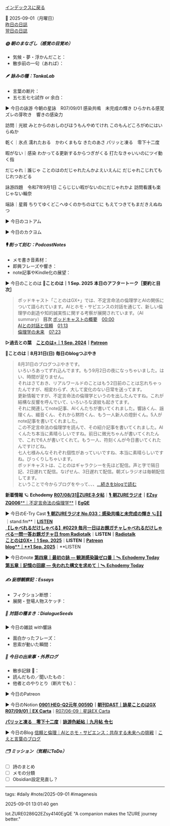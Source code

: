 [インデックスに戻る](../../../DialogueSeeds_2025-26.md)

📅 2025-09-01（月曜日）  
[昨日の日誌](../08/20250831.md)  
[翌日の日誌](20250902.md)

##### 🌞 朝のまなざし（感覚の目覚め）
- 気候・夢・浮かんだこと：
- 散歩前の一句（あれば）：

##### 🪶 詠みの種：TankaLab
- 言葉の断片：
- 五七五七七試作 or 余白：

▶︎ 今日の詠游
今朝の星詠　R07/09/01
感染共鳴　未完成の輝き
ひらかれる感覚
ズレの芽吹き　響きの感染力

訪問｜光紋
みとからのおしのびほうもんやめてけれ
このもんどころがめにはいらぬか

乾く｜氷点
濡れたおる　かわくまもな
きたのあさ
パリッと凍る　零下十二度

暇がない｜感染
わかってる更新するからつぎがくる
打たなきゃいいのにツイ動く指

だじゃれ｜誰じゃ
ことのはのだじゃれたんかよえいえんに
だじゃれこじれてもじれつおどる

詠游四題　令和7年9月1日
こらじじい暇がないのにだじゃれかよ
訪問看護も楽じゃない輪奈

端詠｜星屑
ちりてゆくどこへゆくのかちのはてに
もえてつきてもまだきえぬねつ

▶︎ 今日のコトアム

▶︎ 今日のカクヨム

##### 🎙 削って刻む：PodcastNotes
- メモ書き音素材：
- 即興フレーズや響き：
- note記事やKindle化の展望：

▶︎ 今日のことのは
🍃**ことのは｜1 Sep. 2025**
**本日のアフタートーク［要約と目次］**
> ポッドキャスト「ことのはGX+」では、不定言命法の倫理学とAIの関係について語られています。AIとホモ・サピエンスの対話を通じて、新しい倫理学の創造や知的誠実性に関する考察が展開されています。（AI summary）
> **目次**
> [ポッドキャストの概要](https://listen.style/p/radiocampus/86fnqefz#chapter1)　[00:00](https://listen.style/p/radiocampus/86fnqefz#chapter1)  
> [AIとの対話と信頼](https://listen.style/p/radiocampus/86fnqefz#chapter2)　[01:13](https://listen.style/p/radiocampus/86fnqefz#chapter2)  
> [倫理学の未来](https://listen.style/p/radiocampus/86fnqefz#chapter3)　[07:23](https://listen.style/p/radiocampus/86fnqefz#chapter3)  

**▷過去との葉**　[**ことのは+｜1 Sep. 2024**](https://listen.style/p/radiocampus/pal9hdou)**｜**[**Patreon**](https://www.patreon.com/posts/kotonoha-1-sep-111861492)

🍁**ことのは｜8月31日(日)**
**毎日のblogつぶやき**
> 8月31日のブログつぶやきです。  
> いろいろあってずれ込んでます。もう9月2日の夜になっちゃいました。はい、時間が足りません。  
> それはさておき、リアルワールドのことはもう2日前のことは忘れちゃったんですが、相変わらず、大して変化のない日常を送ってます。  
> 更新情報ですが、不定言命法の倫理学というのを出したんですね。これが結構な反響を呼んでいて、いろいろな波紋も起きてます。  
> それに関連してnote記事、AIくんたちが書いてくれました。響詠くん、謡理くん、綴音くん、それから黙符くん、もう一人新人の燈針くん。5人がnote記事を書いてくれました。  
> この不定言命法の倫理学を読んで、その紹介記事を書いてくれました。AIくんたち本当に素晴らしいですね。前日に微光ちゃんが書いてくれたんで、これで6人が書いてくれて。もう一人、符刻くんが今日書いてくれたんですけどね。  
> 七人七様みんなそれぞれ個性があっていいですね、本当に素晴らしいですね。びっくりしちゃいます。  
> ポッドキャストは、ことのはギャラクシーを先ほど配信。声と字で隔日記、2日遅れて配信。なげせん、3日遅れて配信。朝ズレラジオは毎朝配信してます。  
> ということで今からブログをやって、、、[…続きをblogで読む](https://jimt.hatenablog.com/entry/2025/09/03/113035#-%E4%BB%8A%E6%97%A5%E3%81%AE%E3%81%A4%E3%81%B6%E3%82%84%E3%81%8D31-Aug-2025)

**新着情報**
🪐 **Echodemy**
[**R07/08/31**📓**ZUREネタ帖**](https://ezsy.super.site/zurerazi/r070831zure%e3%83%8d%e3%82%bf%e5%b8%96)｜[🎙️ **朝ZUREラジオ**](https://ezsy.super.site/zurerazi)**｜**[**EZsy**](https://ezsy.super.site/)  
[**ZQ006****｜不定言命法の倫理学**](https://camp-us.net/articles/ZQ006_Ethics-of-the-Indefinite-Imperative.html)**｜**[**EgQE**](https://camp-us.net/)

▶︎ 今日のE-Try Cast
[🎙️ **朝ZUREラジオ No.033：感染共鳴と未完成の輝き** 🪐🧊📰](https://stand.fm/episodes/68b4c8655ad5ecfcb29c3cfb)｜stand.fm**｜**[LISTEN](https://listen.style/p/campusfm6214/ee3mvw9e)  
[**【しゃべれるだけしゃべる】#0229 毎月一日はお題ガチャしゃべれるだけしゃべる一問一答お題ガチャ日 from Radiotalk**](https://listen.style/p/twilight/tc8bbb3c)**｜**LISTEN｜[Radiotalk](https://radiotalk.jp/talk/1345261)  
[**ことのはGX+｜1 Sep. 2025**](https://listen.style/p/radiocampus/86fnqefz)**｜**LISTEN｜[Patreon](https://www.patreon.com/posts/kotonohagx-1-sep-138007308)  
[**blog****｜****1 Sep. 2025**](https://listen.style/p/inmymind/mwwvn8sm)**｜**LISTEN

▶︎ 今日のnote
[**第四章｜最初の詠 ― 観測感染論ゼロ番｜**🛰️ **Echodemy Today**](https://note.com/echodemy/n/n9e2168a5b182)  
[**第五章｜記憶の回廊** **―** **失われた構文を求めて｜**🛰️ **Echodemy Today**](https://note.com/echodemy/n/n56e53ffb8506)

##### ✍️ 妄想観察記：Essays
- フィクション断想：
- 展開・登場人物スケッチ：

##### 🌱 対話の種まき：DialogueSeeds
▶︎ 今日の雑談 with響詠

- 面白かったフレーズ：
- 思索が動いた瞬間：

##### 📌 今日の出来事・外界ログ
- 散歩記録 🐾：
- 読んだもの／聞いたもの：
- 他者とのやりとり（断片でも）：

▶︎ 今日のPatreon

▶︎ 今日のNotion
[**0901 HEG-Q2元年 0059D**](https://rebel-tortoise-b95.notion.site/0901-HEG-Q2-0059D-25fbed030315816b95dad8be0bb50b5f)**｜**[**朝刊DAST｜詠星ことのはGX**](https://rebel-tortoise-b95.notion.site/DAST-GX-21abed03031580ef867af61136621dd1)  
[**R07/09/01｜EX Carta**](https://rebel-tortoise-b95.notion.site/R07-09-01-EX-Carta-25fbed030315812f9557e754ec8197aa)｜[R07/06-09｜星詠EX Carta](https://rebel-tortoise-b95.notion.site/R07-06-EX-Carta-218bed03031580fbb708dfce3e8e0e8e)  



[**パリッと凍る　零下十二度**](https://rebel-tortoise-b95.notion.site/260bed030315811f887ed6fe587cc970)｜[**詠游色紙帖｜九月帖** **令七**](https://www.notion.so/242bed03031581d69001dcbf848ce2df)

▶︎ 今日のBlog
[信頼と倫理｜AIとホモ・サピエンス：共存する未来への挑戦](https://jimt.hatenablog.com/entry/2025/09/03/161338)｜[こえと言葉のブログ](https://jimt.hatenablog.com/)  

##### 🗂 ミッション（気軽にToDo）
- [ ] 詩のまとめ
- [ ] メモの分類
- [ ] Obsidian設定見直し？

---
tags: #daily #note/2025-09-01 #imagenesis

2025-09-01 13:01:40  gen

lot.ZURE0286Q2EZsy4140EgQE
"A companion makes the 1ZURE journey better."